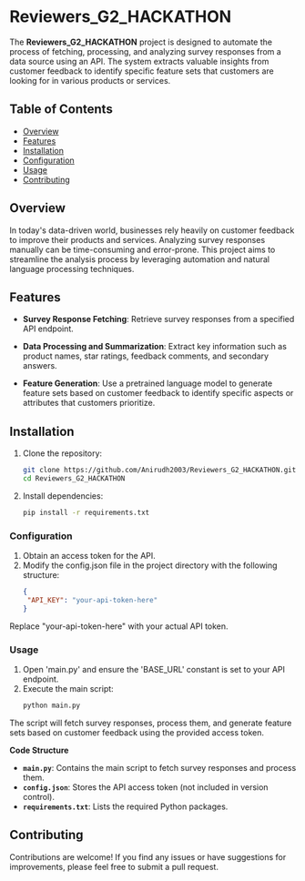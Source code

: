 # Reviewers_G2_HACKATHON

The **Reviewers_G2_HACKATHON** project is designed to automate the process of fetching, processing, and analyzing survey responses from a data source using an API. The system extracts valuable insights from customer feedback to identify specific feature sets that customers are looking for in various products or services.

## Table of Contents

- [Overview](#overview)
- [Features](#features)
- [Installation](#installation)
- [Configuration](#configuration)
- [Usage](#usage)
- [Contributing](#contributing)

## Overview

In today's data-driven world, businesses rely heavily on customer feedback to improve their products and services. Analyzing survey responses manually can be time-consuming and error-prone. This project aims to streamline the analysis process by leveraging automation and natural language processing techniques.

## Features

- **Survey Response Fetching**: Retrieve survey responses from a specified API endpoint.
  
- **Data Processing and Summarization**: Extract key information such as product names, star ratings, feedback comments, and secondary answers.
  
- **Feature Generation**: Use a pretrained language model to generate feature sets based on customer feedback to identify specific aspects or attributes that customers prioritize.

## Installation

1. Clone the repository:

   ```bash
   git clone https://github.com/Anirudh2003/Reviewers_G2_HACKATHON.git
   cd Reviewers_G2_HACKATHON

2. Install dependencies:
   ```bash
   pip install -r requirements.txt 


### Configuration
1. Obtain an access token for the API.
2. Modify the config.json file in the project directory with the following structure:
   ```json
   {
    "API_KEY": "your-api-token-here"
   }

Replace "your-api-token-here" with your actual API token.

### Usage
1. Open 'main.py' and ensure the 'BASE_URL' constant is set to your API endpoint.
2. Execute the main script:
   ```bash
   python main.py

The script will fetch survey responses, process them, and generate feature sets based on customer feedback using the provided access token.

**Code Structure**
- **`main.py`**: Contains the main script to fetch survey responses and process them.
- **`config.json`**: Stores the API access token (not included in version control).
- **`requirements.txt`**: Lists the required Python packages.

## Contributing
Contributions are welcome! If you find any issues or have suggestions for improvements, please feel free to submit a pull request.
